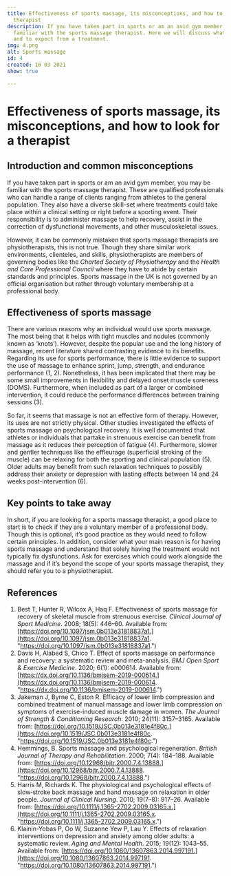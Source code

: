 ```yaml
---
title: Effectiveness of sports massage, its misconceptions, and how to look for a
  therapist
description: If you have taken part in sports or am an avid gym member, you may be
  familiar with the sports massage therapist. Here we will discuss what to look for
  and to expect from a treatment.
img: 4.png
alt: Sports massage
id: 4
created: 18 03 2021
show: true

---
```

# **Effectiveness of sports massage, its misconceptions, and how to look for a therapist**

## **Introduction and common misconceptions**

If you have taken part in sports or am an avid gym member, you may be familiar with the sports massage therapist. These are qualified professionals who can handle a range of clients ranging from athletes to the general population. They also have a diverse skill-set where treatments could take place within a clinical setting or right before a sporting event. Their responsibility is to administer massage to help recovery, assist in the correction of dysfunctional movements, and other musculoskeletal issues.

However, it can be commonly mistaken that sports massage therapists are physiotherapists, this is not true. Though they share similar work environments, clienteles, and skills, physiotherapists are members of governing bodies like the _Charted Society of Physiotherapy_ and the _Health and Care Professional Council_ where they have to abide by certain standards and principles. Sports massage in the UK is not governed by an official organisation but rather through voluntary membership at a professional body.

## **Effectiveness of sports massage**

There are various reasons why an individual would use sports massage. The most being that it helps with tight muscles and nodules (commonly known as ‘knots’). However, despite the popular use and the long history of massage, recent literature shared contrasting evidence to its benefits. Regarding its use for sports performance, there is little evidence to support the use of massage to enhance sprint, jump, strength, and endurance performance (1, 2). Nonetheless, it has been implicated that there may be some small improvements in flexibility and delayed onset muscle soreness (DOMS). Furthermore, when included as part of a larger or combined intervention, it could reduce the performance differences between training sessions (3).

So far, it seems that massage is not an effective form of therapy. However, its uses are not strictly physical. Other studies investigated the effects of sports massage on psychological recovery. It is well documented that athletes or individuals that partake in strenuous exercise can benefit from massage as it reduces their perception of fatigue (4). Furthermore, slower and gentler techniques like the effleurage (superficial stroking of the muscle) can be relaxing for both the sporting and clinical population (5). Older adults may benefit from such relaxation techniques to possibly address their anxiety or depression with lasting effects between 14 and 24 weeks post-intervention (6).

## **Key points to take away**

In short, if you are looking for a sports massage therapist, a good place to start is to check if they are a voluntary member of a professional body. Though this is optional, it’s good practice as they would need to follow certain principles. In addition, consider what your main reason is for having sports massage and understand that solely having the treatment would not typically fix dysfunctions. Ask for exercises which could work alongside the massage and if it’s beyond the scope of your sports massage therapist, they should refer you to a physiotherapist.

## **References**

1. Best T, Hunter R, Wilcox A, Haq F. Effectiveness of sports massage for recovery of skeletal muscle from strenuous exercise. _Clinical Journal of Sport Medicine_. 2008; 18(5): 446–60. Available from: [https://doi.org/10.1097/jsm.0b013e31818837a1.](https://doi.org/10.1097/jsm.0b013e31818837a1. "https://doi.org/10.1097/jsm.0b013e31818837a1.")
2. Davis H, Alabed S, Chico T. Effect of sports massage on performance and recovery: a systematic review and meta-analysis. _BMJ Open Sport & Exercise Medicine_. 2020; 6(1): e000614. Available from: [https://dx.doi.org/10.1136/bmjsem-2019-000614.](https://dx.doi.org/10.1136/bmjsem-2019-000614. "https://dx.doi.org/10.1136/bmjsem-2019-000614.")
3. Jakeman J, Byrne C, Eston R. Efficacy of lower limb compression and combined treatment of manual massage and lower limb compression on symptoms of exercise-induced muscle damage in women. _The Journal of Strength & Conditioning Research_. 2010; 24(11): 3157–3165. Available from: [https://doi.org/10.1519/JSC.0b013e3181e4f80c.](https://doi.org/10.1519/JSC.0b013e3181e4f80c. "https://doi.org/10.1519/JSC.0b013e3181e4f80c.")
4. Hemmings, B. Sports massage and psychological regeneration. _British Journal of Therapy and Rehabilitation_. 2000; 7(4): 184–188. Available from: [https://doi.org/10.12968/bjtr.2000.7.4.13888.](https://doi.org/10.12968/bjtr.2000.7.4.13888. "https://doi.org/10.12968/bjtr.2000.7.4.13888.")
5. Harris M, Richards K. The physiological and psychological effects of slow‐stroke back massage and hand massage on relaxation in older people. _Journal of Clinical Nursing_. 2010; 19(7–8): 917–26. Available from: [https://doi.org/10.1111/j.1365-2702.2009.03165.x.](https://doi.org/10.1111/j.1365-2702.2009.03165.x. "https://doi.org/10.1111/j.1365-2702.2009.03165.x.")
6. Klainin-Yobas P, Oo W, Suzanne Yew P, Lau Y. Effects of relaxation interventions on depression and anxiety among older adults: a systematic review. _Aging and Mental Health_. 2015; 19(12): 1043–55. Available from: [https://doi.org/10.1080/13607863.2014.997191.](https://doi.org/10.1080/13607863.2014.997191. "https://doi.org/10.1080/13607863.2014.997191.")